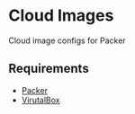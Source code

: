 # Cloud Images

Cloud image configs for Packer

## Requirements

- [Packer](https://www.packer.io/intro/getting-started/install.html)
- [VirutalBox](https://www.virtualbox.org/wiki/Downloads)
